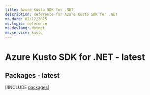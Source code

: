 ```yaml
---
title: Azure Kusto SDK for .NET
description: Reference for Azure Kusto SDK for .NET
ms.date: 02/12/2025
ms.topic: reference
ms.devlang: dotnet
ms.service: kusto
---
```

# Azure Kusto SDK for .NET - latest
## Packages - latest
[!INCLUDE [packages](kusto-index.md)]